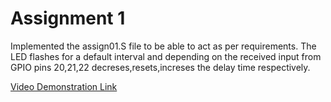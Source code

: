 # Assignment 1

Implemented the assign01.S file to be able to act as per requirements. The LED flashes for a default interval and depending on the received input from GPIO pins 20,21,22 decreses,resets,increses the delay time respectively.

[Video Demonstration Link](https://drive.google.com/file/d/1H_vI_sPpqe9t4PdOsQUpEMncsWnSYzHJ/view?usp=sharing)
